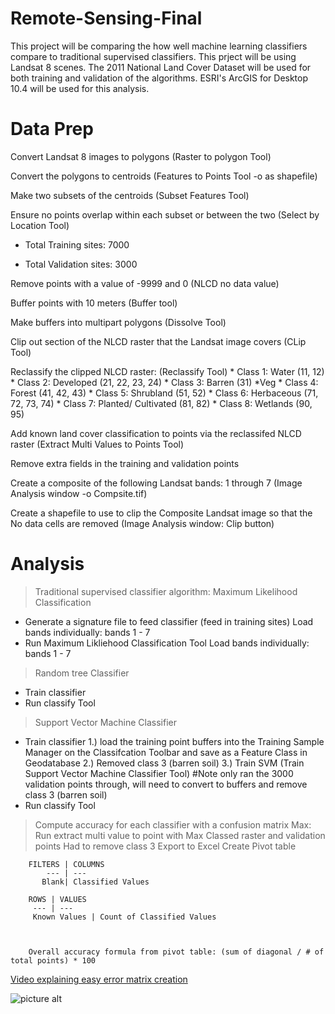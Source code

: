 # Remote-Sensing-Final
This project will be comparing the how well machine learning classifiers compare to traditional supervised classifiers. This prject will be using Landsat 8 scenes. The 2011 National Land Cover Dataset will be used for both training and validation of the algorithms. ESRI's ArcGIS for Desktop 10.4 will be used for this analysis.


# Data Prep
Convert Landsat 8 images to polygons (Raster to polygon Tool)

Convert the polygons to centroids (Features to Points Tool -o as shapefile)

Make two subsets of the centroids (Subset Features Tool)

Ensure no points overlap within each subset or between the two (Select by Location Tool)

* Total Training sites: 7000

* Total Validation sites: 3000

Remove points with a value of -9999 and 0 (NLCD no data value)

Buffer points with 10 meters (Buffer tool)

Make buffers into multipart polygons (Dissolve Tool)

Clip out section of the NLCD raster that the Landsat image covers (CLip Tool)

Reclassify the clipped NLCD raster: (Reclassify Tool)
	* Class 1: Water (11, 12)
	* Class 2: Developed (21, 22, 23, 24)
	* Class 3: Barren (31)
	*Veg 
		* Class 4: Forest (41, 42, 43)
		* Class 5: Shrubland (51, 52)
		* Class 6: Herbaceous (71, 72, 73, 74)
		* Class 7: Planted/ Cultivated (81, 82)
	* Class 8: Wetlands (90, 95)


Add known land cover classification to points via the reclassifed NLCD raster (Extract Multi Values to Points Tool)

Remove extra fields in the training and validation points

Create a composite of the following Landsat bands: 1 through 7 (Image Analysis window -o Compsite.tif)

Create a shapefile to use to clip the Composite Landsat image so that the No data cells are removed (Image Analysis window: Clip button)


# Analysis

> Traditional supervised classifier algorithm: Maximum Likelihood Classification
* Generate a signature file to feed classifier (feed in training sites)
	Load bands individually: bands 1 - 7
* Run Maximum Likliehood Classification Tool
	Load bands individually: bands 1 - 7

> Random tree Classifier
* Train classifier
* Run classify Tool

> Support Vector Machine Classifier
* Train classifier
	1.) load the training point buffers into the Training Sample Manager on the Classifcation Toolbar and save as a Feature Class in Geodatabase
	2.) Removed class 3 (barren soil)
	3.) Train SVM (Train Support Vector Machine Classifier Tool)
	#Note only ran the 3000 validation points through, will need to convert to buffers and remove class 3 (barren soil)
* Run classify Tool

> Compute accuracy for each classifier with a confusion matrix
	Max: Run extract multi value to point with Max Classed raster and validation points
		Had to remove class 3
		 Export to Excel
		 Create Pivot table

		FILTERS | COLUMNS
	        --- | --- 
		   Blank| Classified Values
		
		ROWS | VALUES
		 --- | ---
		 Known Values | Count of Classified Values

		 	

		Overall accuracy formula from pivot table: (sum of diagonal / # of total points) * 100


[Video explaining easy error matrix creation](https://www.youtube.com/watch?v=9dGjuEQie7Y)


![picture alt](https://thumbs.gfycat.com/FirsthandSingleAlaskajingle-size_restricted.gif "Stats feelings")

